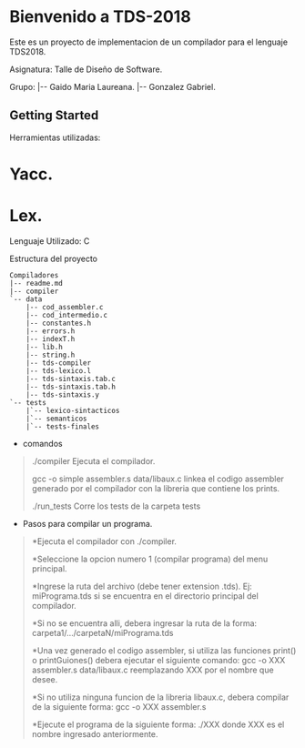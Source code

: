 Bienvenido a TDS-2018
================

Este es un proyecto de implementacion de un compilador para el lenguaje TDS2018.

Asignatura: Talle de Diseño de Software.

Grupo:
    |-- Gaido Maria Laureana.
    |-- Gonzalez Gabriel.


Getting Started
---------------

Herramientas utilizadas:

# Yacc.
# Lex.

Lenguaje Utilizado: C

Estructura del proyecto

```
Compiladores
|-- readme.md
|-- compiler
`-- data
    |-- cod_assembler.c
    |-- cod_intermedio.c
    |-- constantes.h
    |-- errors.h
    |-- indexT.h
    |-- lib.h
    |-- string.h
    |-- tds-compiler
    |-- tds-lexico.l
    |-- tds-sintaxis.tab.c
    |-- tds-sintaxis.tab.h
    |-- tds-sintaxis.y
`-- tests
    |`-- lexico-sintacticos
    |`-- semanticos
    |`-- tests-finales
```

* comandos
>  ./compiler
>  Ejecuta el compilador.
>
>  gcc -o simple assembler.s data/libaux.c
>  linkea el codigo assembler generado por el compilador con la libreria que contiene los prints.
>
>  ./run_tests
>  Corre los tests de la carpeta tests

* Pasos para compilar un programa.

>  *Ejecuta el compilador con ./compiler.
>
>  *Seleccione la opcion numero 1 (compilar programa) del menu principal.
>
>  *Ingrese la ruta del archivo (debe tener extension .tds). Ej: miPrograma.tds si se encuentra en el directorio principal del compilador.
>
>  *Si no se encuentra alli, debera ingresar la ruta de la forma: carpeta1/.../carpetaN/miPrograma.tds
>
>  *Una vez generado el codigo assembler, si utiliza las funciones print() o printGuiones() debera ejecutar el siguiente comando: gcc -o XXX assembler.s data/libaux.c reemplazando XXX por el nombre que desee.
>
>  *Si no utiliza ninguna funcion de la libreria libaux.c, debera compilar de la siguiente forma: gcc -o XXX assembler.s
>
>  *Ejecute el programa de la siguiente forma: ./XXX  donde XXX es el nombre ingresado anteriormente.

